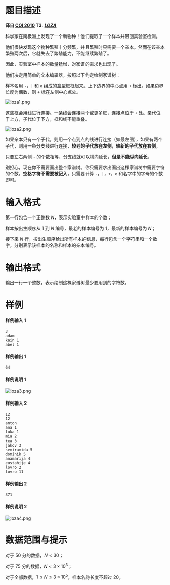 
# 题目描述

**译自 [COI 2010](http://hsin.hr/coci/archive/2009_2010/) T3.** ***[LOZA](http://hsin.hr/coci/archive/2009_2010/olympiad_tasks.pdf)***

科学家在南极洲上发现了一个新物种！他们提取了一个样本并带回实验室检测。

他们很快发现这个物种繁殖十分频繁，并且繁殖时只需要一个亲本。然而在该亲本繁殖两次后，它就失去了繁殖能力，不能继续繁殖了。

因此，实验室中样本的数量猛增，对家谱的需求也出现了。

他们决定用简单的文本编辑器，按照以下约定绘制家谱树：

样本名用 `-`，`|` 和 `o` 组成的盒型框框起来。上下边界的中心点用 `+` 标出。如果边界长度为偶数，则 `+` 标在左侧中心点处。

![loza1.png](/source/loj/2975/img/aHR0cHM6Ly9sb2otaW1nLnVweXVuLm1lbmNpLm1lbXNldDAuY24vMjAyMC8wMS8yOC81ZTJmZjhlY2JiMWNiLnBuZw==.png)

这些框会用线进行连接。一条线会连接两个或更多框，连接点位于 `+` 处。亲代位于上方，子代位于下方，框和线不能重叠。

![loza2.png](/source/loj/2975/img/aHR0cHM6Ly9sb2otaW1nLnVweXVuLm1lbmNpLm1lbXNldDAuY24vMjAyMC8wMS8yOC81ZTJmZjhlZDBhMjk1LnBuZw==.png)

如果亲本只有一个子代，则用一个点到点的线进行连接（如最左图），如果有两个子代，则用一条分支线进行连接，**较老的子代放在左侧，较新的子代放在右侧**。

只要左右两侧 `-` 的个数相等，分支线就可以横向延长，**但是不能纵向延长**。

别担心，现在你不需要画出整个家谱树。你只需要求出画出这棵家谱树中需要字符的个数。**空格字符不需要被记入**，只需要计算 `-`，`|`，`+`，`o` 和名字中的字母的个数即可。

# 输入格式

第一行包含一个正整数 $N$，表示实验室中样本的个数；

样本按出生顺序从 $1$ 到 $N$ 编号，最老的样本编号为 $1$，最新的样本编号为 $N$；

接下来 $N$ 行，按出生顺序给出所有样本的信息，每行包含一个字符串和一个数字，分别表示该样本的名称和样本的亲本编号。

# 输出格式

输出一行一个整数，表示绘制这棵家谱树最少要用到的字符数。

# 样例

#### 样例输入 1
```plain
3
adam
kain 1
abel 1
```
#### 样例输出 1
```plain
64
```
#### 样例说明 1

![loza3.png](/source/loj/2975/img/aHR0cHM6Ly9sb2otaW1nLnVweXVuLm1lbmNpLm1lbXNldDAuY24vMjAyMC8wMS8yOC81ZTJmZjhlZDY4YmE0LnBuZw==.png)

#### 样例输入 2
```plain
12
12
anton
ana 1
luka 1
mia 2
tea 3
jakov 3
semiramida 5
dominik 5
anamarija 4
eustahije 4
lovro 2
lovro 11
```
#### 样例输出 2
```plain
371
```
#### 样例说明 2

![loza4.png](/source/loj/2975/img/aHR0cHM6Ly9sb2otaW1nLnVweXVuLm1lbmNpLm1lbXNldDAuY24vMjAyMC8wMS8yOC81ZTJmZjhlZDM2YWU2LnBuZw==.png)

# 数据范围与提示

对于 $50$ 分的数据，$N<30$；

对于 $75$ 分的数据，$N<3\times 10^3$；

对于全部数据，$1\le N\le 3\times 10^5$，样本名称长度不超过 $20$。

